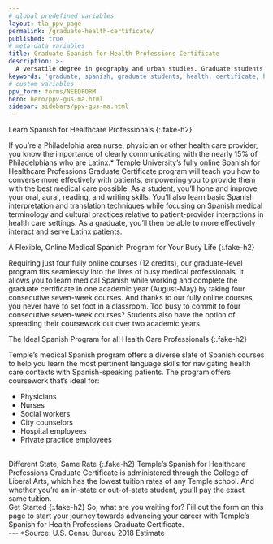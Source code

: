 ```yaml
---
# global predefined variables
layout: tla_ppv_page
permalink: /graduate-health-certificate/
published: true
# meta-data variables
title: Graduate Spanish for Health Professions Certificate
description: >-
  A versatile degree in geography and urban studies. Graduate students in Temple University’s geography and urban studies program will develop the analytical and technical skills to address some of the greatest challenges.
keywords: 'graduate, spanish, graduate students, health, certificate, healthcare'  
# custom variables
ppv_form: forms/NEEDFORM
hero: hero/ppv-gus-ma.html
sidebar: sidebars/ppv-gus-ma.html
---
```

Learn Spanish for Healthcare Professionals 
{:.fake-h2}

If you’re a Philadelphia area nurse, physician or other health care provider, you know the importance of clearly communicating with the nearly 15% of Philadelphians who are Latinx.* Temple University’s fully online Spanish for Healthcare Professions Graduate Certificate program will teach you how to converse more effectively with patients, empowering you to provide them with the best medical care possible.
As a student, you’ll hone and improve your oral, aural, reading, and writing skills. You’ll also learn basic Spanish interpretation and translation techniques while focusing on Spanish medical terminology and cultural practices relative to patient-provider interactions in health care settings. As a graduate, you’ll then be able to more effectively interact and serve Latinx patients. 
<br>

A Flexible, Online Medical Spanish Program for Your Busy Life
{:.fake-h2}

Requiring just four fully online courses (12 credits), our graduate-level program fits seamlessly into the lives of busy medical professionals. It allows you to learn medical Spanish while working and complete the graduate certificate in one academic year (August-May) by taking four consecutive seven-week courses. And thanks to our fully online courses, you never have to set foot in a classroom. 
Too busy to commit to four consecutive seven-week courses? Students also have the option of spreading their coursework out over two academic years.
<br>

The Ideal Spanish Program for all Health Care Professionals 
{:.fake-h2}

Temple’s medical Spanish program offers a diverse slate of Spanish courses to help you learn the most pertinent language skills for navigating health care contexts with Spanish-speaking patients. The program offers coursework that’s ideal for:
+	Physicians
+	Nurses
+	Social workers
+	City counselors
+	Hospital employees
+	Private practice employees
<br>
Different State, Same Rate
{:.fake-h2}
Temple’s Spanish for Healthcare Professions Graduate Certificate is administered through the College of Liberal Arts, which has the lowest tuition rates of any Temple school. And whether you’re an in-state or out-of-state student, you’ll pay the exact same tuition.
<br>
Get Started
{:.fake-h2}
So, what are you waiting for? Fill out the form on this page to start your journey towards advancing your career with Temple’s Spanish for Health Professions Graduate Certificate.
<br>
---
*Source: U.S. Censu Bureau 2018 Estimate
